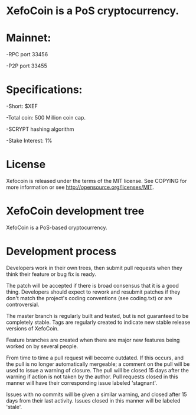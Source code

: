 XefoCoin is a PoS cryptocurrency.
===========================

Mainnet:
===========================
-RPC port	33456

-P2P port	33455

Specifications:
===========================
-Short: $XEF

-Total coin: 500  Million coin cap.

-SCRYPT hashing algorithm

-Stake Interest: 1%

License
===========================
Xefocoin is released under the terms of the MIT license. See COPYING for more information or see http://opensource.org/licenses/MIT.

XefoCoin development tree
===========================

XefoCoin is a PoS-based cryptocurrency.

Development process
===========================

Developers work in their own trees, then submit pull requests when
they think their feature or bug fix is ready.

The patch will be accepted if there is broad consensus that it is a
good thing.  Developers should expect to rework and resubmit patches
if they don't match the project's coding conventions (see coding.txt)
or are controversial.

The master branch is regularly built and tested, but is not guaranteed
to be completely stable. Tags are regularly created to indicate new
stable release versions of XefoCoin.

Feature branches are created when there are major new features being
worked on by several people.

From time to time a pull request will become outdated. If this occurs, and
the pull is no longer automatically mergeable; a comment on the pull will
be used to issue a warning of closure. The pull will be closed 15 days
after the warning if action is not taken by the author. Pull requests closed
in this manner will have their corresponding issue labeled 'stagnant'.

Issues with no commits will be given a similar warning, and closed after
15 days from their last activity. Issues closed in this manner will be 
labeled 'stale'.
